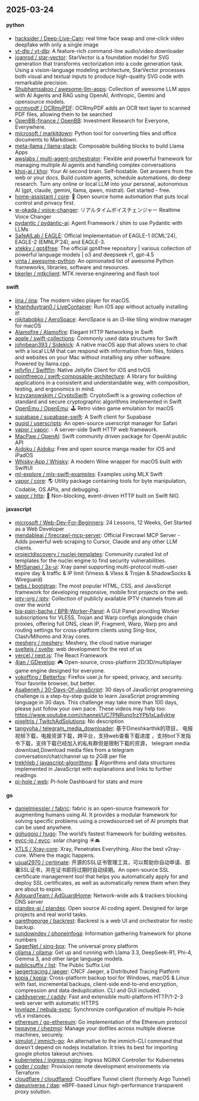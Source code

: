 ## 2025-03-24

#### python
* [hacksider / Deep-Live-Cam](https://github.com/hacksider/Deep-Live-Cam): real time face swap and one-click video deepfake with only a single image
* [yt-dlp / yt-dlp](https://github.com/yt-dlp/yt-dlp): A feature-rich command-line audio/video downloader
* [joanrod / star-vector](https://github.com/joanrod/star-vector): StarVector is a foundation model for SVG generation that transforms vectorization into a code generation task. Using a vision-language modeling architecture, StarVector processes both visual and textual inputs to produce high-quality SVG code with remarkable precision.
* [Shubhamsaboo / awesome-llm-apps](https://github.com/Shubhamsaboo/awesome-llm-apps): Collection of awesome LLM apps with AI Agents and RAG using OpenAI, Anthropic, Gemini and opensource models.
* [ocrmypdf / OCRmyPDF](https://github.com/ocrmypdf/OCRmyPDF): OCRmyPDF adds an OCR text layer to scanned PDF files, allowing them to be searched
* [OpenBB-finance / OpenBB](https://github.com/OpenBB-finance/OpenBB): Investment Research for Everyone, Everywhere.
* [microsoft / markitdown](https://github.com/microsoft/markitdown): Python tool for converting files and office documents to Markdown.
* [meta-llama / llama-stack](https://github.com/meta-llama/llama-stack): Composable building blocks to build Llama Apps
* [awslabs / multi-agent-orchestrator](https://github.com/awslabs/multi-agent-orchestrator): Flexible and powerful framework for managing multiple AI agents and handling complex conversations
* [khoj-ai / khoj](https://github.com/khoj-ai/khoj): Your AI second brain. Self-hostable. Get answers from the web or your docs. Build custom agents, schedule automations, do deep research. Turn any online or local LLM into your personal, autonomous AI (gpt, claude, gemini, llama, qwen, mistral). Get started - free.
* [home-assistant / core](https://github.com/home-assistant/core): 🏡 Open source home automation that puts local control and privacy first.
* [w-okada / voice-changer](https://github.com/w-okada/voice-changer): リアルタイムボイスチェンジャー Realtime Voice Changer
* [pydantic / pydantic-ai](https://github.com/pydantic/pydantic-ai): Agent Framework / shim to use Pydantic with LLMs
* [SafeAILab / EAGLE](https://github.com/SafeAILab/EAGLE): Official Implementation of EAGLE-1 (ICML'24), EAGLE-2 (EMNLP'24), and EAGLE-3.
* [xtekky / gpt4free](https://github.com/xtekky/gpt4free): The official gpt4free repository | various collection of powerful language models | o3 and deepseek r1, gpt-4.5
* [vinta / awesome-python](https://github.com/vinta/awesome-python): An opinionated list of awesome Python frameworks, libraries, software and resources.
* [bkerler / mtkclient](https://github.com/bkerler/mtkclient): MTK reverse engineering and flash tool

#### swift
* [iina / iina](https://github.com/iina/iina): The modern video player for macOS.
* [khanhduytran0 / LiveContainer](https://github.com/khanhduytran0/LiveContainer): Run iOS app without actually installing it!
* [nikitabobko / AeroSpace](https://github.com/nikitabobko/AeroSpace): AeroSpace is an i3-like tiling window manager for macOS
* [Alamofire / Alamofire](https://github.com/Alamofire/Alamofire): Elegant HTTP Networking in Swift
* [apple / swift-collections](https://github.com/apple/swift-collections): Commonly used data structures for Swift
* [johnbean393 / Sidekick](https://github.com/johnbean393/Sidekick): A native macOS app that allows users to chat with a local LLM that can respond with information from files, folders and websites on your Mac without installing any other software. Powered by llama.cpp.
* [jellyfin / Swiftfin](https://github.com/jellyfin/Swiftfin): Native Jellyfin Client for iOS and tvOS
* [pointfreeco / swift-composable-architecture](https://github.com/pointfreeco/swift-composable-architecture): A library for building applications in a consistent and understandable way, with composition, testing, and ergonomics in mind.
* [krzyzanowskim / CryptoSwift](https://github.com/krzyzanowskim/CryptoSwift): CryptoSwift is a growing collection of standard and secure cryptographic algorithms implemented in Swift
* [OpenEmu / OpenEmu](https://github.com/OpenEmu/OpenEmu): 🕹 Retro video game emulation for macOS
* [supabase / supabase-swift](https://github.com/supabase/supabase-swift): A Swift client for Supabase
* [quoid / userscripts](https://github.com/quoid/userscripts): An open-source userscript manager for Safari
* [vapor / vapor](https://github.com/vapor/vapor): 💧 A server-side Swift HTTP web framework.
* [MacPaw / OpenAI](https://github.com/MacPaw/OpenAI): Swift community driven package for OpenAI public API
* [Aidoku / Aidoku](https://github.com/Aidoku/Aidoku): Free and open source manga reader for iOS and iPadOS
* [Whisky-App / Whisky](https://github.com/Whisky-App/Whisky): A modern Wine wrapper for macOS built with SwiftUI
* [ml-explore / mlx-swift-examples](https://github.com/ml-explore/mlx-swift-examples): Examples using MLX Swift
* [vapor / core](https://github.com/vapor/core): 🌎 Utility package containing tools for byte manipulation, Codable, OS APIs, and debugging.
* [vapor / http](https://github.com/vapor/http): 🚀 Non-blocking, event-driven HTTP built on Swift NIO.

#### javascript
* [microsoft / Web-Dev-For-Beginners](https://github.com/microsoft/Web-Dev-For-Beginners): 24 Lessons, 12 Weeks, Get Started as a Web Developer
* [mendableai / firecrawl-mcp-server](https://github.com/mendableai/firecrawl-mcp-server): Official Firecrawl MCP Server - Adds powerful web scraping to Cursor, Claude and any other LLM clients.
* [projectdiscovery / nuclei-templates](https://github.com/projectdiscovery/nuclei-templates): Community curated list of templates for the nuclei engine to find security vulnerabilities.
* [MHSanaei / 3x-ui](https://github.com/MHSanaei/3x-ui): Xray panel supporting multi-protocol multi-user expire day & traffic & IP limit (Vmess & Vless & Trojan & ShadowSocks & Wireguard)
* [twbs / bootstrap](https://github.com/twbs/bootstrap): The most popular HTML, CSS, and JavaScript framework for developing responsive, mobile first projects on the web.
* [iptv-org / iptv](https://github.com/iptv-org/iptv): Collection of publicly available IPTV channels from all over the world
* [bia-pain-bache / BPB-Worker-Panel](https://github.com/bia-pain-bache/BPB-Worker-Panel): A GUI Panel providing Worker subscriptions for VLESS, Trojan and Warp configs alongside chain proxies, offering full DNS, clean IP, Fragment, Warp, Warp pro and routing settings for cross-platform clients using Sing-box, Clash/Mihomo and Xray cores.
* [meshery / meshery](https://github.com/meshery/meshery): Meshery, the cloud native manager
* [sveltejs / svelte](https://github.com/sveltejs/svelte): web development for the rest of us
* [vercel / next.js](https://github.com/vercel/next.js): The React Framework
* [4ian / GDevelop](https://github.com/4ian/GDevelop): 🎮 Open-source, cross-platform 2D/3D/multiplayer game engine designed for everyone.
* [yokoffing / Betterfox](https://github.com/yokoffing/Betterfox): Firefox user.js for speed, privacy, and security. Your favorite browser, but better.
* [Asabeneh / 30-Days-Of-JavaScript](https://github.com/Asabeneh/30-Days-Of-JavaScript): 30 days of JavaScript programming challenge is a step-by-step guide to learn JavaScript programming language in 30 days. This challenge may take more than 100 days, please just follow your own pace. These videos may help too: https://www.youtube.com/channel/UC7PNRuno1rzYPb1xLa4yktw
* [pixeltris / TwitchAdSolutions](https://github.com/pixeltris/TwitchAdSolutions): No description
* [tangyoha / telegram_media_downloader](https://github.com/tangyoha/telegram_media_downloader): 基于Dineshkarthik的项目， 电报视频下载，电报资源下载，跨平台，支持web查看下载进度 ，支持bot下发指令下载，支持下载已经加入的私有群但是限制下载的资源， telegram media download,Download media files from a telegram conversation/chat/channel up to 2GiB per file
* [trekhleb / javascript-algorithms](https://github.com/trekhleb/javascript-algorithms): 📝 Algorithms and data structures implemented in JavaScript with explanations and links to further readings
* [pi-hole / web](https://github.com/pi-hole/web): Pi-hole Dashboard for stats and more

#### go
* [danielmiessler / fabric](https://github.com/danielmiessler/fabric): fabric is an open-source framework for augmenting humans using AI. It provides a modular framework for solving specific problems using a crowdsourced set of AI prompts that can be used anywhere.
* [gohugoio / hugo](https://github.com/gohugoio/hugo): The world’s fastest framework for building websites.
* [evcc-io / evcc](https://github.com/evcc-io/evcc): solar charging ☀️🚘
* [XTLS / Xray-core](https://github.com/XTLS/Xray-core): Xray, Penetrates Everything. Also the best v2ray-core. Where the magic happens.
* [usual2970 / certimate](https://github.com/usual2970/certimate): 开源的SSL证书管理工具，可以帮助你自动申请、部署SSL证书，并在证书即将过期时自动续期。An open-source SSL certificate management tool that helps you automatically apply for and deploy SSL certificates, as well as automatically renew them when they are about to expire.
* [AdguardTeam / AdGuardHome](https://github.com/AdguardTeam/AdGuardHome): Network-wide ads & trackers blocking DNS server
* [plandex-ai / plandex](https://github.com/plandex-ai/plandex): Open source AI coding agent. Designed for large projects and real world tasks.
* [garethgeorge / backrest](https://github.com/garethgeorge/backrest): Backrest is a web UI and orchestrator for restic backup.
* [sundowndev / phoneinfoga](https://github.com/sundowndev/phoneinfoga): Information gathering framework for phone numbers
* [SagerNet / sing-box](https://github.com/SagerNet/sing-box): The universal proxy platform
* [ollama / ollama](https://github.com/ollama/ollama): Get up and running with Llama 3.3, DeepSeek-R1, Phi-4, Gemma 3, and other large language models.
* [publicsuffix / list](https://github.com/publicsuffix/list): The Public Suffix List
* [jaegertracing / jaeger](https://github.com/jaegertracing/jaeger): CNCF Jaeger, a Distributed Tracing Platform
* [kopia / kopia](https://github.com/kopia/kopia): Cross-platform backup tool for Windows, macOS & Linux with fast, incremental backups, client-side end-to-end encryption, compression and data deduplication. CLI and GUI included.
* [caddyserver / caddy](https://github.com/caddyserver/caddy): Fast and extensible multi-platform HTTP/1-2-3 web server with automatic HTTPS
* [lovelaze / nebula-sync](https://github.com/lovelaze/nebula-sync): Synchronize configuration of multiple Pi-hole v6.x instances.
* [ethereum / go-ethereum](https://github.com/ethereum/go-ethereum): Go implementation of the Ethereum protocol
* [twpayne / chezmoi](https://github.com/twpayne/chezmoi): Manage your dotfiles across multiple diverse machines, securely.
* [simulot / immich-go](https://github.com/simulot/immich-go): An alternative to the immich-CLI command that doesn't depend on nodejs installation. It tries its best for importing google photos takeout archives.
* [kubernetes / ingress-nginx](https://github.com/kubernetes/ingress-nginx): Ingress NGINX Controller for Kubernetes
* [coder / coder](https://github.com/coder/coder): Provision remote development environments via Terraform
* [cloudflare / cloudflared](https://github.com/cloudflare/cloudflared): Cloudflare Tunnel client (formerly Argo Tunnel)
* [daeuniverse / dae](https://github.com/daeuniverse/dae): eBPF-based Linux high-performance transparent proxy solution.
